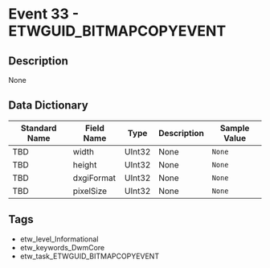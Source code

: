 # Event 33 - ETWGUID_BITMAPCOPYEVENT

## Description
None

## Data Dictionary
|Standard Name|Field Name|Type|Description|Sample Value|
|---|---|---|---|---|
|TBD|width|UInt32|None|`None`|
|TBD|height|UInt32|None|`None`|
|TBD|dxgiFormat|UInt32|None|`None`|
|TBD|pixelSize|UInt32|None|`None`|

## Tags
* etw_level_Informational
* etw_keywords_DwmCore
* etw_task_ETWGUID_BITMAPCOPYEVENT